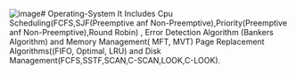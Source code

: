![image](https://github.com/user-attachments/assets/6edbaffa-0583-4bb6-8467-39d2d9e58a4d)# Operating-System
It Includes Cpu Scheduling(FCFS,SJF(Preemptive anf Non-Preemptive),Priority(Preemptive anf Non-Preemptive),Round Robin) , Error Detection Algorithm (Bankers Algorithm) and Memory Management( MFT, MVT) Page Replacement Algorithms((FIFO, Optimal, LRU) and Disk Management(FCFS,SSTF,SCAN,C-SCAN,LOOK,C-LOOK).
